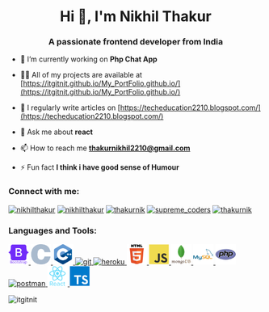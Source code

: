 <h1 align="center">Hi 👋, I'm Nikhil Thakur</h1>
<h3 align="center">A passionate frontend developer from India</h3>

- 🔭 I’m currently working on **Php Chat App**

- 👨‍💻 All of my projects are available at [https://itgitnit.github.io/My_PortFolio.github.io/](https://itgitnit.github.io/My_PortFolio.github.io/)

- 📝 I regularly write articles on [https://techeducation2210.blogspot.com/](https://techeducation2210.blogspot.com/)

- 💬 Ask me about **react**

- 📫 How to reach me **thakurnikhil2210@gmail.com**

- ⚡ Fun fact **I think i have good sense of Humour**

<h3 align="left">Connect with me:</h3>
<p align="left">
<a href="https://codepen.io/nikhilthakur" target="blank"><img align="center" src="https://cdn.jsdelivr.net/npm/simple-icons@3.0.1/icons/codepen.svg" alt="nikhilthakur" height="30" width="40" /></a>
<a href="https://linkedin.com/in/nikhilthakur" target="blank"><img align="center" src="https://cdn.jsdelivr.net/npm/simple-icons@3.0.1/icons/linkedin.svg" alt="nikhilthakur" height="30" width="40" /></a>
<a href="https://fb.com/thakurnik" target="blank"><img align="center" src="https://cdn.jsdelivr.net/npm/simple-icons@3.0.1/icons/facebook.svg" alt="thakurnik" height="30" width="40" /></a>
<a href="https://instagram.com/supreme_coders" target="blank"><img align="center" src="https://cdn.jsdelivr.net/npm/simple-icons@3.0.1/icons/instagram.svg" alt="supreme_coders" height="30" width="40" /></a>
<a href="https://www.leetcode.com/thakurnik" target="blank"><img align="center" src="https://cdn.jsdelivr.net/npm/simple-icons@3.0.1/icons/leetcode.svg" alt="thakurnik" height="30" width="40" /></a>
</p>

<h3 align="left">Languages and Tools:</h3>
<p align="left"> <a href="https://getbootstrap.com" target="_blank"> <img src="https://raw.githubusercontent.com/devicons/devicon/master/icons/bootstrap/bootstrap-plain-wordmark.svg" alt="bootstrap" width="40" height="40"/> </a> <a href="https://www.cprogramming.com/" target="_blank"> <img src="https://raw.githubusercontent.com/devicons/devicon/master/icons/c/c-original.svg" alt="c" width="40" height="40"/> </a> <a href="https://www.w3schools.com/cpp/" target="_blank"> <img src="https://raw.githubusercontent.com/devicons/devicon/master/icons/cplusplus/cplusplus-original.svg" alt="cplusplus" width="40" height="40"/> </a> <a href="https://git-scm.com/" target="_blank"> <img src="https://www.vectorlogo.zone/logos/git-scm/git-scm-icon.svg" alt="git" width="40" height="40"/> </a> <a href="https://heroku.com" target="_blank"> <img src="https://www.vectorlogo.zone/logos/heroku/heroku-icon.svg" alt="heroku" width="40" height="40"/> </a> <a href="https://www.w3.org/html/" target="_blank"> <img src="https://raw.githubusercontent.com/devicons/devicon/master/icons/html5/html5-original-wordmark.svg" alt="html5" width="40" height="40"/> </a> <a href="https://developer.mozilla.org/en-US/docs/Web/JavaScript" target="_blank"> <img src="https://raw.githubusercontent.com/devicons/devicon/master/icons/javascript/javascript-original.svg" alt="javascript" width="40" height="40"/> </a> <a href="https://www.mongodb.com/" target="_blank"> <img src="https://raw.githubusercontent.com/devicons/devicon/master/icons/mongodb/mongodb-original-wordmark.svg" alt="mongodb" width="40" height="40"/> </a> <a href="https://www.mysql.com/" target="_blank"> <img src="https://raw.githubusercontent.com/devicons/devicon/master/icons/mysql/mysql-original-wordmark.svg" alt="mysql" width="40" height="40"/> </a> <a href="https://www.php.net" target="_blank"> <img src="https://raw.githubusercontent.com/devicons/devicon/master/icons/php/php-original.svg" alt="php" width="40" height="40"/> </a> <a href="https://postman.com" target="_blank"> <img src="https://www.vectorlogo.zone/logos/getpostman/getpostman-icon.svg" alt="postman" width="40" height="40"/> </a> <a href="https://reactjs.org/" target="_blank"> <img src="https://raw.githubusercontent.com/devicons/devicon/master/icons/react/react-original-wordmark.svg" alt="react" width="40" height="40"/> </a> <a href="https://www.typescriptlang.org/" target="_blank"> <img src="https://raw.githubusercontent.com/devicons/devicon/master/icons/typescript/typescript-original.svg" alt="typescript" width="40" height="40"/> </a> </p>

<p><img align="center" src="https://github-readme-stats.vercel.app/api/top-langs?username=itgitnit&show_icons=true&locale=en&layout=compact" alt="itgitnit" /></p>
